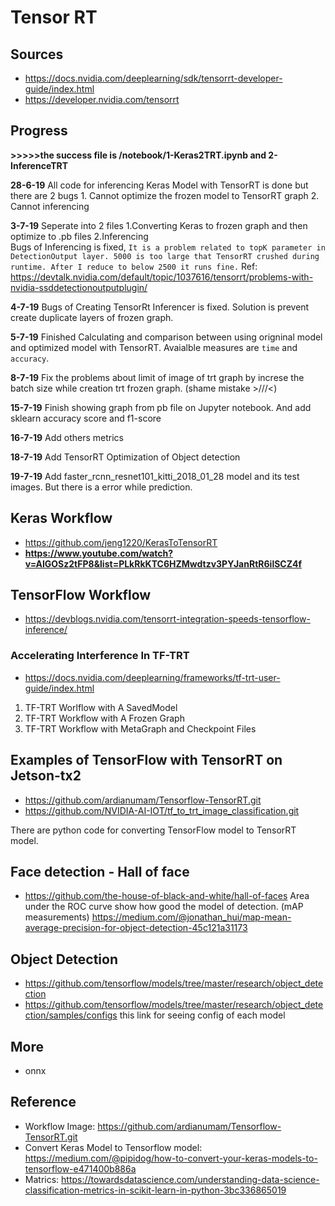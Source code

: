 # Tensor RT
## Sources
- https://docs.nvidia.com/deeplearning/sdk/tensorrt-developer-guide/index.html
- https://developer.nvidia.com/tensorrt

## Progress
**>>>>>the success file is /notebook/1-Keras2TRT.ipynb and 2-InferenceTRT**<br>

**28-6-19** All code for inferencing Keras Model with TensorRT is done but there are 2 bugs
	1. Cannot optimize the frozen model to TensorRT graph
	2. Cannot inferencing

**3-7-19** Seperate into 2 files 
	1.Converting Keras to frozen graph and then optimize to .pb files
	2.Inferencing<br>
	Bugs of Inferencing is fixed, `It is a problem related to topK parameter in DetectionOutput layer. 5000 is too large that TensorRT crushed during runtime. After I reduce to below 2500 it runs fine.` Ref: https://devtalk.nvidia.com/default/topic/1037616/tensorrt/problems-with-nvidia-ssddetectionoutputplugin/

**4-7-19** Bugs of Creating TensorRt Inferencer is fixed. Solution is prevent create duplicate layers of frozen graph. 

**5-7-19** Finished Calculating and comparison between using origninal model and optimized model with TensorRT. Avaialble measures are `time` and `accuracy`.

**8-7-19** Fix the problems about limit of image of trt graph by increse the batch size while creation trt frozen graph. (shame mistake >///<)

**15-7-19** Finish showing graph from pb file on Jupyter notebook. And add sklearn accuracy score and f1-score

**16-7-19** Add others metrics

**18-7-19** Add TensorRT Optimization of Object detection

**19-7-19** Add faster_rcnn_resnet101_kitti_2018_01_28 model and its test images. But there is a error while prediction.

## Keras Workflow
- https://github.com/jeng1220/KerasToTensorRT
- **https://www.youtube.com/watch?v=AIGOSz2tFP8&list=PLkRkKTC6HZMwdtzv3PYJanRtR6ilSCZ4f**

## TensorFlow Workflow
- https://devblogs.nvidia.com/tensorrt-integration-speeds-tensorflow-inference/

### Accelerating Interference In TF-TRT
- https://docs.nvidia.com/deeplearning/frameworks/tf-trt-user-guide/index.html

1. TF-TRT Worlflow with A SavedModel
2. TF-TRT Workflow with A Frozen Graph
3. TF-TRT Workflow with MetaGraph and Checkpoint Files

## Examples of TensorFlow with TensorRT on Jetson-tx2
- https://github.com/ardianumam/Tensorflow-TensorRT.git 
- https://github.com/NVIDIA-AI-IOT/tf_to_trt_image_classification.git

There are python code for converting TensorFlow model to TensorRT model. 


## Face detection - Hall of face
- https://github.com/the-house-of-black-and-white/hall-of-faces
Area under the ROC curve show how good the model of detection.
(mAP measurements) https://medium.com/@jonathan_hui/map-mean-average-precision-for-object-detection-45c121a31173

## Object Detection
- https://github.com/tensorflow/models/tree/master/research/object_detection
- https://github.com/tensorflow/models/tree/master/research/object_detection/samples/configs this link for seeing config of each model

## More
- onnx

## Reference
- Workflow Image: https://github.com/ardianumam/Tensorflow-TensorRT.git
- Convert Keras Model to Tensorflow model: https://medium.com/@pipidog/how-to-convert-your-keras-models-to-tensorflow-e471400b886a
- Matrics: https://towardsdatascience.com/understanding-data-science-classification-metrics-in-scikit-learn-in-python-3bc336865019
